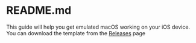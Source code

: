 # README.md
This guide will help you get emulated macOS working on your iOS device.
You can download the template from the [Releases](https://www.nicksherlock.com/) page
